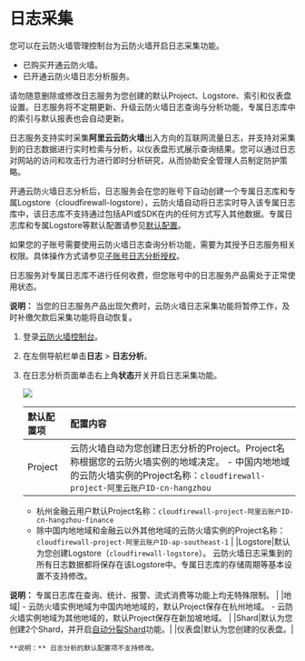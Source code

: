 # 日志采集

您可以在云防火墙管理控制台为云防火墙开启日志采集功能。

-   已购买开通云防火墙。
-   已开通云防火墙日志分析服务。

请勿随意删除或修改日志服务为您创建的默认Project、Logstore、索引和仪表盘设置。日志服务将不定期更新、升级云防火墙日志查询与分析功能，专属日志库中的索引与默认报表也会自动更新。

日志服务支持实时采集**阿里云云防火墙**出入方向的互联网流量日志，并支持对采集到的日志数据进行实时检索与分析，以仪表盘形式展示查询结果。您可以通过日志对网站的访问和攻击行为进行即时分析研究，从而协助安全管理人员制定防护策略。

开通云防火墙日志分析后，日志服务会在您的账号下自动创建一个专属日志库和专属Logstore（cloudfirewall-logstore），云防火墙自动将日志实时导入该专属日志库中，该日志库不支持通过包括API或SDK在内的任何方式写入其他数据。专属日志库和专属Logstore等默认配置请参见[默认配置](#table_q3w_jrm_j2b)。

如果您的子账号需要使用云防火墙日志查询分析功能，需要为其授予日志服务相关权限。具体操作方式请参见[子账号日志分析授权](/intl.zh-CN/日志/日志分析/子账号日志查询分析授权.md)。

日志服务对专属日志库不进行任何收费，但您账号中的日志服务产品需处于正常使用状态。

**说明：** 当您的日志服务产品出现欠费时，云防火墙日志采集功能将暂停工作，及时补缴欠款后采集功能将自动恢复。

1.  登录[云防火墙控制台](https://yundun.console.aliyun.com/?p=cfwnext)。

2.  在左侧导航栏单击**日志** \> **日志分析**。

3.  在日志分析页面单击右上角**状态**开关开启日志采集功能。

    ![](https://static-aliyun-doc.oss-cn-hangzhou.aliyuncs.com/assets/img/zh-CN/4434459951/p77799.png)

    |默认配置项|配置内容|
    |:----|:---|
    |Project|云防火墙自动为您创建日志分析的Project。Project名称根据您的云防火墙实例的地域决定。     -   中国内地地域的云防火墙实例的Project名称：`cloudfirewall-project-阿里云账户ID-cn-hangzhou`
    -   杭州金融云用户默认Project名称：`cloudfirewall-project-阿里云账户ID-cn-hangzhou-finance`
    -   除中国内地地域和金融云以外其他地域的云防火墙实例的Project名称：`cloudfirewall-project-阿里云账户ID-ap-southeast-1` |
    |Logstore|默认为您创建Logstore（`cloudfirewall-logstore`）。 云防火墙日志采集到的所有日志数据都将保存在该Logstore中。专属日志库的存储周期等基本设置不支持修改。

**说明：** 专属日志库在查询、统计、报警、流式消费等功能上均无特殊限制。 |
    |地域|    -   云防火墙实例地域为中国内地地域的，默认Project保存在杭州地域。
    -   云防火墙实例地域为其他地域的，默认Project保存在新加坡地域。 |
    |Shard|默认为您创建2个Shard，并开启[自动分裂Shard](/intl.zh-CN/数据采集/准备工作/管理Shard.md)功能。|
    |仪表盘|默认为您创建的仪表盘。|

    **说明：** 日志分析的默认配置项不支持修改。


